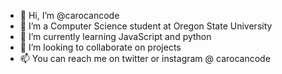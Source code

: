 - 👋 Hi, I’m @carocancode
- 👀 I’m a Computer Science student at Oregon State University
- 🌱 I’m currently learning JavaScript and python
- 💞️ I’m looking to collaborate on projects
- 📫 You can reach me on twitter or instagram @ carocancode

<!---
carocancode/carocancode is a ✨ special ✨ repository because its `README.md` (this file) appears on your GitHub profile.
You can click the Preview link to take a look at your changes.
--->
